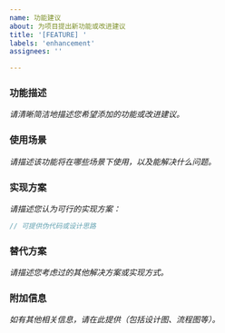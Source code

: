 ```yaml
---
name: 功能建议
about: 为项目提出新功能或改进建议
title: '[FEATURE] '
labels: 'enhancement'
assignees: ''

---
```


### 功能描述

*请清晰简洁地描述您希望添加的功能或改进建议。*

### 使用场景

*请描述该功能将在哪些场景下使用，以及能解决什么问题。*

### 实现方案

*请描述您认为可行的实现方案：*

```java
// 可提供伪代码或设计思路
```

### 替代方案

*请描述您考虑过的其他解决方案或实现方式。*

### 附加信息

*如有其他相关信息，请在此提供（包括设计图、流程图等）。*
